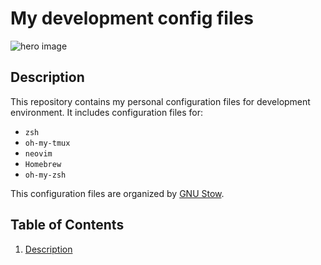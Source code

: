 # My development config files
![hero image](./resources/images/hero-image.svg)

## Description
This repository contains my personal configuration files for development environment.
It includes configuration files for:
- `zsh`
- `oh-my-tmux`
- `neovim`
- `Homebrew`
- `oh-my-zsh`
 
This configuration files are organized by [GNU Stow](https://www.gnu.org/software/stow/manual/).

## Table of Contents
1. [Description](##Description)

